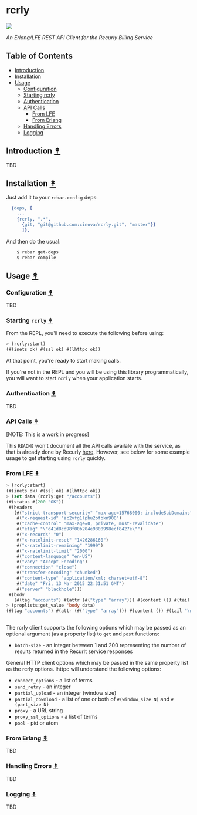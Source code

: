 # rcrly

<img src="resources/images/recurly-logo-small.png" />

*An Erlang/LFE REST API Client for the Recurly Billing Service*

## Table of Contents

* [Introduction](#introduction-)
* [Installation](#installation-)
* [Usage](#usage-)
  * [Configuration](#configuration-)
  * [Starting rcrly](#starting-rcrly-)
  * [Authentication](#authentication-)
  * [API Calls](#api-calls-)
    * [From LFE](#from-lfe-)
    * [From Erlang](#from-erlang-)
  * [Handling Errors](#handling-errors-)
  * [Logging](#loggin-)


## Introduction [&#x219F;](#table-of-contents)

TBD


## Installation [&#x219F;](#table-of-contents)

Just add it to your ``rebar.config`` deps:

```erlang
  {deps, [
    ...
    {rcrly, ".*",
      {git, "git@github.com:cinova/rcrly.git", "master"}}
      ]}.
```

And then do the usual:

```bash
    $ rebar get-deps
    $ rebar compile
```


## Usage [&#x219F;](#table-of-contents)

### Configuration [&#x219F;](#table-of-contents)

TBD

### Starting ``rcrly`` [&#x219F;](#table-of-contents)

From the REPL, you'll need to execute the following before using:

```lisp
> (rcrly:start)
(#(inets ok) #(ssl ok) #(lhttpc ok))
```
At that point, you're ready to start making calls.

If you're not in the REPL and you will be using this library programmatically,
you will want to start ``rcrly`` when your application starts.


### Authentication [&#x219F;](#table-of-contents)

TBD


### API Calls [&#x219F;](#table-of-contents)

[NOTE: This is a work in progress]

This ``README`` won't document all the API calls availale with the service, as
that is already done by Recurly [here](https://docs.recurly.com/api/).
However, see below for some example usage to get starting using ``rcrly``
quickly.


### From LFE [&#x219F;](#table-of-contents)

```lisp
> (rcrly:start)
(#(inets ok) #(ssl ok) #(lhttpc ok))
> (set data (rcrly:get "/accounts"))
(#(status #(200 "OK"))
 #(headers
   (#("strict-transport-security" "max-age=15768000; includeSubDomains")
    #("x-request-id" "ac2vfg1lpbu2ofbkn900")
    #("cache-control" "max-age=0, private, must-revalidate")
    #("etag" "\"d41d8cd98f00b204e9800998ecf8427e\"")
    #("x-records" "0")
    #("x-ratelimit-reset" "1426286160")
    #("x-ratelimit-remaining" "1999")
    #("x-ratelimit-limit" "2000")
    #("content-language" "en-US")
    #("vary" "Accept-Encoding")
    #("connection" "close")
    #("transfer-encoding" "chunked")
    #("content-type" "application/xml; charset=utf-8")
    #("date" "Fri, 13 Mar 2015 22:31:51 GMT")
    #("server" "blackhole")))
 #(body
   (#(tag "accounts") #(attr (#("type" "array"))) #(content ()) #(tail "\n"))))
> (proplists:get_value 'body data)
(#(tag "accounts") #(attr (#("type" "array"))) #(content ()) #(tail "\n"))
  
```

The rcrly client supports the following options which may be passed as
an optional argument (as a property list) to ``get`` and ``post``
functions:
* ``batch-size`` - an integer between 1 and 200 representing the number of
  results returned in the Recurlt service responses

General HTTP client options which may be passed in the same property list
as the rcrly options. lhttpc will understand the following options:
* ``connect_options`` - a list of terms
* ``send_retry`` - an integer
* ``partial_upload`` - an integer (window size)
* ``partial_download`` - a list of one or both of ``#(window_size N)`` and ``#(part_size N)``
* ``proxy`` - a URL string
* ``proxy_ssl_options`` - a list of terms
* ``pool`` - pid or atom


### From Erlang [&#x219F;](#table-of-contents)

TBD


### Handling Errors [&#x219F;](#table-of-contents)

TBD


### Logging [&#x219F;](#table-of-contents)

TBD
